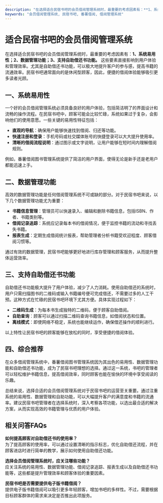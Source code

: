```yaml
---
description: "在选择适合民宿书吧的会员借阅管理系统时，最重要的考虑因素有：**1、系统易用性；2、数据管理功能；3、支持自助借还书功能。** 这些要素直接影响到用户体验和管理效率。尤其是自助借还书功能，可以极大地提升客户的参与感，提高书籍的流通效率。民宿书吧通常面向的是休闲型顾客，因此，便捷的借阅体验能够吸引更多读者光顾。"
keywords: "会员借阅管理系统, 民宿书吧, 番薯借阅, 借阅管理系统"
---
```

# 适合民宿书吧的会员借阅管理系统

在选择适合民宿书吧的会员借阅管理系统时，最重要的考虑因素有：**1、系统易用性；2、数据管理功能；3、支持自助借还书功能。** 这些要素直接影响到用户体验和管理效率。尤其是自助借还书功能，可以极大地提升客户的参与感，提高书籍的流通效率。民宿书吧通常面向的是休闲型顾客，因此，便捷的借阅体验能够吸引更多读者光顾。

## **一、系统易用性**

一个好的会员借阅管理系统必须具备良好的用户体验，包括简洁明了的界面设计和流畅的操作流程。在民宿书吧中，顾客可能会比较忙碌，系统如果过于复杂，会影响他们的使用意愿。一些关键的易用性特征包括：

- **直观的导航**：确保用户能够快速找到借阅、归还等功能。
- **快速注册和登录**：手机号码或社交媒体账号的快捷登录可以大大提升使用率。
- **清晰的借阅流程说明**：通过图示或文字说明，让用户能够在短时间内理解借阅规则。

例如，番薯借阅图书管理系统提供了简洁的用户界面，使得无论是新手还是老用户都能迅速上手。

## **二、数据管理功能**

高效的数据管理功能是任何借阅管理系统不可或缺的部分。对于民宿书吧来说，以下几个数据管理功能尤为重要：

- **书籍信息管理**：管理员可以快速录入、编辑和删除书籍信息，包括ISBN、作者、书籍类别等。
- **借阅记录追踪**：系统应记录每本书的借阅情况，便于监控书籍的流动和寻找丢失书籍。
- **报表生成**：定期生成借阅统计报表，帮助管理者分析书籍受欢迎程度、顾客借阅习惯等。

通过有效的数据管理，民宿书吧能够更好地进行库存管理和顾客服务，从而提升整体运营效率。

## **三、支持自助借还书功能**

自助借还书功能极大提升了用户体验，减少了人力消耗。使用自助借还的系统时，用户只需扫描图书的二维码或输入书籍编号便可完成借还，不需要过多的人工干预。这种方式在忙碌的民宿书吧环境下尤其方便。具体实现过程如下：

- **二维码生成**：为每本书生成独特的二维码，便于顾客自助借阅。
- **自助查询**：顾客可以通过扫描二维码查询书籍信息，如借阅状态和位置。
- **离线模式**：即使网络不稳定，系统也能继续运作，确保借还操作的顺利进行。

以上特性让民宿书吧的顾客能够在放松的同时，享受便捷的借阅体验。

## **四、综合推荐**

在众多借阅管理系统中，番薯借阅图书管理系统因为其出色的易用性、数据管理功能和自助借还书功能，成为了民宿书吧理想的选择。通过这一系统，书吧的管理者可以轻松维护书籍信息，提高借阅效率，同时顾客也能在愉快的环境中享受阅读的乐趣。

总结来说，选择合适的会员借阅管理系统对于民宿书吧的运营至关重要。通过注重系统的易用性、数据管理和自助功能，可以大幅提升客户的满意度和书籍的流通率。建议民宿书吧管理者在选择系统时，深入考察各项功能，以选出最合适的解决方案，从而实现高效的书籍管理与优质的用户体验。

## 相关问答FAQs

**如何提高顾客对自助借还书的使用率？**  
为了提高顾客的使用率，可以通过设置清晰的指示标志，优化自助借还流程，并在顾客进店时进行简单的教学，展示如何使用自助借还功能。

**选择会员借阅管理系统时，应关注哪些功能？**  
应关注系统的易用性、数据管理功能、借阅记录追踪、报表生成以及自助借还书功能等，这些都是提升管理效率和顾客体验的重要因素。

**民宿书吧是否需要提供电子版书籍借阅？**  
提供电子版书籍借阅可以吸引更多年轻顾客，增加书吧的多样性。不过，需要根据目标顾客群体的需求来决定是否推出此项服务。
